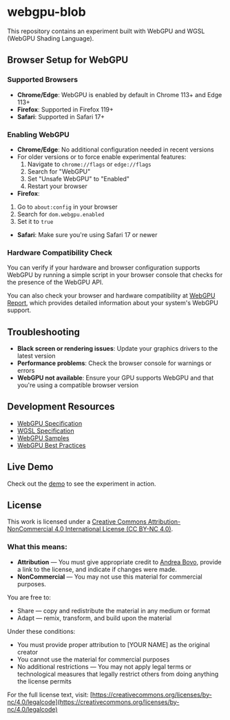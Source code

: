 
# webgpu-blob

This repository contains an experiment built with WebGPU and WGSL (WebGPU Shading Language).

## Browser Setup for WebGPU

### Supported Browsers

- **Chrome/Edge**: WebGPU is enabled by default in Chrome 113+ and Edge 113+
- **Firefox**: Supported in Firefox 119+
- **Safari**: Supported in Safari 17+

### Enabling WebGPU

- **Chrome/Edge**: No additional configuration needed in recent versions
 - For older versions or to force enable experimental features:
   1. Navigate to `chrome://flags` or `edge://flags`
   2. Search for "WebGPU"
   3. Set "Unsafe WebGPU" to "Enabled"
   4. Restart your browser
- **Firefox**: 
 1. Go to `about:config` in your browser
 2. Search for `dom.webgpu.enabled`
 3. Set it to `true`
- **Safari**: Make sure you're using Safari 17 or newer

### Hardware Compatibility Check

You can verify if your hardware and browser configuration supports WebGPU by running a simple script in your browser console that checks for the presence of the WebGPU API.

You can also check your browser and hardware compatibility at [WebGPU Report](https://webgpureport.org/), which provides detailed information about your system's WebGPU support.

## Troubleshooting

- **Black screen or rendering issues**: Update your graphics drivers to the latest version
- **Performance problems**: Check the browser console for warnings or errors
- **WebGPU not available**: Ensure your GPU supports WebGPU and that you're using a compatible browser version

## Development Resources

- [WebGPU Specification](https://www.w3.org/TR/webgpu/)
- [WGSL Specification](https://www.w3.org/TR/WGSL/)
- [WebGPU Samples](https://webgpu.github.io/webgpu-samples/)
- [WebGPU Best Practices](https://toji.github.io/webgpu-best-practices/)

## Live Demo

Check out the [demo](https://stackblitz.com/~/github.com/spleennooname/webgpu-blob) to see the experiment in action.

## License

This work is licensed under a [Creative Commons Attribution-NonCommercial 4.0 International License (CC BY-NC 4.0)](https://creativecommons.org/licenses/by-nc/4.0/).

### What this means:

- **Attribution** — You must give appropriate credit to [Andrea Bovo](https://github.com/spleennooname), provide a link to the license, and indicate if changes were made.
- **NonCommercial** — You may not use this material for commercial purposes.

You are free to:
- Share — copy and redistribute the material in any medium or format
- Adapt — remix, transform, and build upon the material

Under these conditions:
- You must provide proper attribution to [YOUR NAME] as the original creator
- You cannot use the material for commercial purposes
- No additional restrictions — You may not apply legal terms or technological measures that legally restrict others from doing anything the license permits

For the full license text, visit: [https://creativecommons.org/licenses/by-nc/4.0/legalcode](https://creativecommons.org/licenses/by-nc/4.0/legalcode)